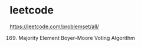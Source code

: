 # leetcode
https://leetcode.com/problemset/all/

169. Majority Element     Boyer-Moore Voting Algorithm
